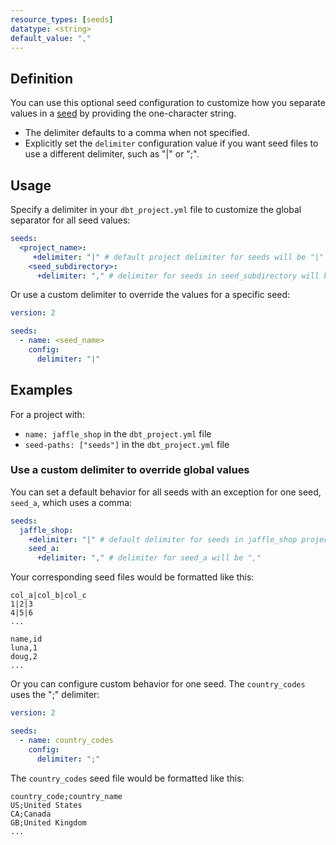 ```yaml
---
resource_types: [seeds]
datatype: <string>
default_value: ","
---
```


<VersionCallout version="1.7" />

## Definition

You can use this optional seed configuration to customize how you separate values in a [seed](/docs/build/seeds) by providing the one-character string.

* The delimiter defaults to a comma when not specified.
* Explicitly set the `delimiter` configuration value if you want seed files to use a different delimiter, such as "|" or ";".
  
## Usage

Specify a delimiter in your `dbt_project.yml` file to customize the global separator for all seed values:

<File name='dbt_project.yml'>

```yml
seeds:
  <project_name>:
     +delimiter: "|" # default project delimiter for seeds will be "|"
    <seed_subdirectory>:
      +delimiter: "," # delimiter for seeds in seed_subdirectory will be ","
```

</File>


Or use a custom delimiter to override the values for a specific seed:

<File name='seeds/properties.yml'>

```yml
version: 2

seeds:
  - name: <seed_name>
    config: 
      delimiter: "|"
```

</File>

## Examples
For a project with:

* `name: jaffle_shop` in the `dbt_project.yml` file
* `seed-paths: ["seeds"]` in the `dbt_project.yml` file

### Use a custom delimiter to override global values

You can set a default behavior for all seeds with an exception for one seed, `seed_a`, which uses a comma:

<File name='dbt_project.yml'>

```yml
seeds:
  jaffle_shop: 
    +delimiter: "|" # default delimiter for seeds in jaffle_shop project will be "|"
    seed_a:
      +delimiter: "," # delimiter for seed_a will be ","
```

</File>

Your corresponding seed files would be formatted like this:

<File name='seeds/my_seed.csv'>

```text
col_a|col_b|col_c
1|2|3
4|5|6
...
```

</File>

<File name='seeds/seed_a.csv'>

```text
name,id
luna,1
doug,2
...
```

</File>

Or you can configure custom behavior for one seed. The `country_codes` uses the ";" delimiter:

<File name='seeds/properties.yml'>

```yml
version: 2

seeds:
  - name: country_codes
    config:
      delimiter: ";"
```

</File>

The `country_codes` seed file would be formatted like this:

<File name='seeds/country_codes.csv'>

```text
country_code;country_name
US;United States
CA;Canada
GB;United Kingdom
...
```

</File>
